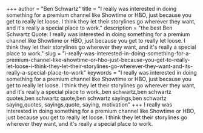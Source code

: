 +++
author = "Ben Schwartz"
title = "I really was interested in doing something for a premium channel like Showtime or HBO, just because you get to really let loose. I think they let their storylines go wherever they want, and it's really a special place to work."
description = "the best Ben Schwartz Quote: I really was interested in doing something for a premium channel like Showtime or HBO, just because you get to really let loose. I think they let their storylines go wherever they want, and it's really a special place to work."
slug = "i-really-was-interested-in-doing-something-for-a-premium-channel-like-showtime-or-hbo-just-because-you-get-to-really-let-loose-i-think-they-let-their-storylines-go-wherever-they-want-and-its-really-a-special-place-to-work"
keywords = "I really was interested in doing something for a premium channel like Showtime or HBO, just because you get to really let loose. I think they let their storylines go wherever they want, and it's really a special place to work.,ben schwartz,ben schwartz quotes,ben schwartz quote,ben schwartz sayings,ben schwartz saying,quotes, sayings,quote, saying, motivation"
+++
I really was interested in doing something for a premium channel like Showtime or HBO, just because you get to really let loose. I think they let their storylines go wherever they want, and it's really a special place to work.
